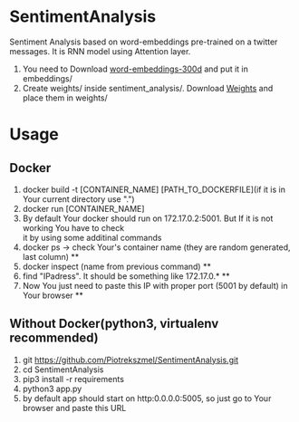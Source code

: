 # SentimentAnalysis
Sentiment Analysis based on word-embeddings pre-trained on a twitter messages. It is RNN model using Attention layer.

1. You need to Download [word-embeddings-300d](https://mega.nz/#!u4hFAJpK!UeZ5ERYod-SwrekW-qsPSsl-GYwLFQkh06lPTR7K93I) and put it in embeddings/
2. Create weights/ inside sentiment_analysis/. Download [Weights](https://drive.google.com/file/d/1OPDocwIghXQq7G3BuZVnFS7H2YUT8mnD/view?usp=sharing) and place them in weights/

# Usage

## Docker
  
1) docker build -t [CONTAINER_NAME] [PATH_TO_DOCKERFILE](if it is in Your current directory use ".")  
2) docker run [CONTAINER_NAME]  
3) By default Your docker should run on 172.17.0.2:5001. But If it is not working You have to check  
it by using some additinal commands  
4) docker ps -> check Your's container name (they are random generated, last column) **
5) docker inspect (name from previous command)  **
6) find "IPadress". It should be something like 172.17.0.* **
7) Now You just need to paste this IP with proper port (5001 by default) in Your browser **


## Without Docker(python3, virtualenv recommended) 
1) git https://github.com/Piotrekszmel/SentimentAnalysis.git
2) cd SentimentAnalysis
1) pip3 install -r requirements
2) python3 app.py
3) by default app should start on http:0.0.0.0:5005, so just go to Your browser and paste this URL
